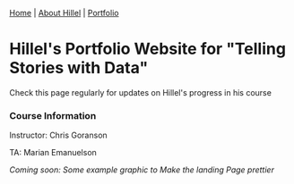 [Home](master/Home) | [About Hillel](master/AboutHillel.md) | [Portfolio](master/Portfolio.md)

# Hillel's Portfolio Website for "Telling Stories with Data"
Check this page regularly for updates on Hillel's progress in his course
  
### Course Information
Instructor: Chris Goranson

TA: Marian Emanuelson


*Coming soon: Some example graphic to Make the landing Page prettier*
